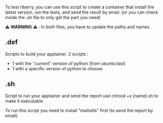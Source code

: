 
To test rlberry, you can use this script to create a container that install the latest version, run the tests, and send the result by email.
(or you can check inside the .sh file to only get the part you need)

:warning: **WARNING** :warning: : In both files, you have to update the paths and names

## .def
Scripts to build your apptainer. 
2 scripts :
- 1 with the "current" version of python (from ubuntu:last)
- 1 with a specific version of python to choose

## .sh
Script to run your apptainer and send the report
use chmod +x [name].sh to make it executable

To run this script you need to install "mailutils" first (to send the report by email) 
